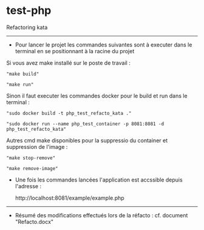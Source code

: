 # test-php
Refactoring kata

*********************************************************************************************

* Pour lancer le projet les commandes suivantes sont à executer dans le terminal en se positionnant à la racine du projet 

Si vous avez make installé sur le poste de travail :

    "make build"

    "make run"

Sinon il faut executer les commandes docker pour le build et run dans le terminal :

    "sudo docker build -t php_test_refacto_kata ."

    "sudo docker run --name php_test_container -p 8081:8081 -d php_test_refacto_kata"


Autres cmd make disponibles pour la suppressio du container et suppression de l'image :

    "make stop-remove"
	
    "make remove-image"


* Une fois les commandes lancées l'application est accssible depuis l'adresse : 

    http://localhost:8081/example/example.php
    

*********************************************************************************************

* Résumé des modifications effectués lors de la réfacto : cf. document "Refacto.docx"


